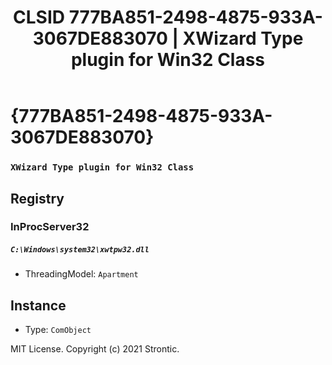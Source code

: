 ﻿---
title: "CLSID 777BA851-2498-4875-933A-3067DE883070 | XWizard Type plugin for Win32 Class"
excerpt: What is COM-Object CLSID 777BA851-2498-4875-933A-3067DE883070?
---

# {777BA851-2498-4875-933A-3067DE883070}

### `XWizard Type plugin for Win32 Class`

## Registry


### InProcServer32

##### `C:\Windows\system32\xwtpw32.dll`
* ThreadingModel: `Apartment`

## Instance

* Type: `ComObject`

MIT License. Copyright (c) 2021 Strontic.


